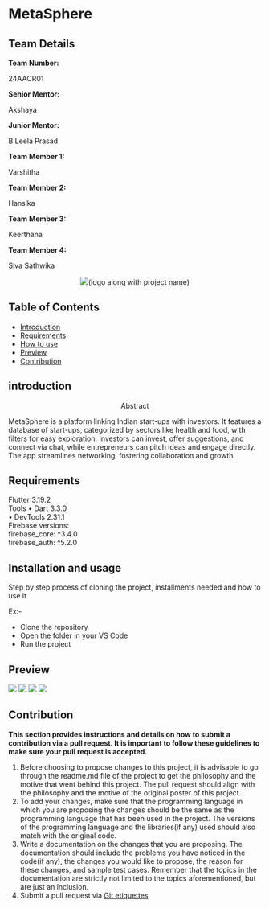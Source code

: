 # MetaSphere
<h2>Team Details</h2>
<b>Team Number: </b><p>24AACR01</p>
<b>Senior Mentor:</b><p>Akshaya</p>
<b>Junior Mentor:</b><p> B Leela Prasad </p>
<b>Team Member 1:</b><p>Varshitha</p>
<b>Team Member 2:</b><p>Hansika</p>
<b>Team Member 3:</b><p>Keerthana</p>
<b>Team Member 4:</b><p>Siva Sathwika</p>
<div align="center">
  <img src="METASPHERE">(logo along with project name)

  
</div>

## Table of Contents
- [Introduction](#introduction) <br>
- [Requirements](#requirements) <br>
- [How to use](#installation-and-usage) <br>
- [Preview](#previews)
- [Contribution](#contribution)

## introduction<br>
<p align="center">Abstract</p>
MetaSphere is a platform linking Indian start-ups with investors. It features a database of start-ups, categorized by sectors like health and food, with filters for easy exploration. Investors can invest, offer suggestions, and connect via chat, while entrepreneurs can pitch ideas and engage directly. The app streamlines networking, fostering collaboration and growth.

## Requirements
Flutter 3.19.2<br>
Tools • Dart 3.3.0 <br>
      • DevTools 2.31.1<br>
 Firebase versions:<br>
 firebase_core: ^3.4.0<br>
  firebase_auth: ^5.2.0<br>

## Installation and usage
Step by step process of cloning the project, installments needed and how to use it

Ex:-
- Clone the repository
- Open the folder in your VS Code
- Run the project 



## Preview
<img src="https://i.imgur.com/IxdHntz.png">
<img src="https://i.imgur.com/QZu4392.png">
<img src="https://i.imgur.com/cF1TUCh.png">
<img src="https://i.imgur.com/JFKo92e.png">
 


## Contribution 
**This section provides instructions and details on how to submit a contribution via a pull request. It is important to follow these guidelines to make sure your pull request is accepted.**
1. Before choosing to propose changes to this project, it is advisable to go through the readme.md file of the project to get the philosophy and the motive that went behind this project. The pull request should align with the philosophy and the motive of the original poster of this project.
2. To add your changes, make sure that the programming language in which you are proposing the changes should be the same as the programming language that has been used in the project. The versions of the programming language and the libraries(if any) used should also match with the original code.
3. Write a documentation on the changes that you are proposing. The documentation should include the problems you have noticed in the code(if any), the changes you would like to propose, the reason for these changes, and sample test cases. Remember that the topics in the documentation are strictly not limited to the topics aforementioned, but are just an inclusion.
4. Submit a pull request via [Git etiquettes](https://gist.github.com/mikepea/863f63d6e37281e329f8) 


